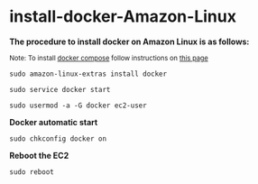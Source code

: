 # install-docker-Amazon-Linux
**The procedure to install docker on Amazon Linux is as follows:**


<sub>Note: To install [docker compose](https://github.com/saiunes/install-docker-compose-Amazon-Linux/) follow instructions on [this page](https://github.com/saiunes/install-docker-compose-Amazon-Linux/)</sub> 


```
sudo amazon-linux-extras install docker
```

```
sudo service docker start
```

```
sudo usermod -a -G docker ec2-user
```

**Docker automatic start**
```
sudo chkconfig docker on
```

**Reboot the EC2**

```
sudo reboot
```
